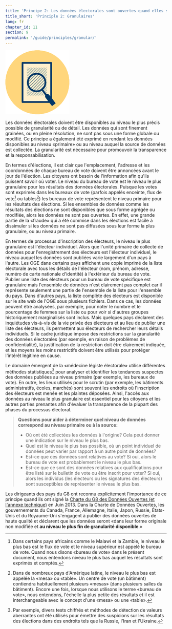 ```yaml
---
title: 'Principe 2: Les données électorales sont ouvertes quand elles sont granulaires'
title_short: 'Principle 2: Granulaires'
lang: fr
chapter_id: 11
section: 9
permalink: '/guide/principles/granular/'
---
```


![Granulaires](/assets/images/inventory/principles/granular.png)

Les données électorales doivent être disponibles au niveau le plus précis possible de granularité ou de détail. Les données qui sont finement grainées, ou en pleine résolution, ne sont pas sous une forme globale ou modifié. Ce principe a également été exprimé en rendant les données disponibles au niveau «primaire» ou au niveau auquel la source de données est collectée. La granularité est nécessaire pour promouvoir la transparence et la responsabilisation.

En termes d'élections, il est clair que l'emplacement, l'adresse et les coordonnées de chaque bureau de vote doivent être annoncées avant le jour de l'élection. Les citoyens ont besoin de l'information afin qu'ils puissent savoir où voter. Le niveau du bureau de vote est le niveau le plus granulaire pour les résultats des données électorales. Puisque les votes sont exprimés dans les bureaux de vote (parfois appelés enceinte, flux de vote[^1] ou tables[^2]) les bureaux de vote représentent le niveau primaire pour les résultats des élections. Si les ensembles de données comme les résultats des élections ne sont disponibles que sous forme agrégée ou modifiée, alors les données ne sont pas ouvertes. En effet, une grande partie de la «fraude» qui a été commise dans les élections est facile à dissimuler si les données ne sont pas diffusées sous leur forme la plus granulaire, ou au niveau primaire.

En termes de processus d'inscription des électeurs, le niveau le plus granulaire est l'électeur individuel. Alors que l'unité primaire de collecte de données pour l'enregistrement des électeurs est l'électeur individuel, le niveau auquel les données sont publiées varie largement d'un pays à l'autre. Les OGE dans certains pays affichent une copie imprimé de la liste électorale avec tous les détails de l'électeur (nom, prénom, adresse, numéro de carte nationale d'identité) à l'extérieur du bureau de vote. Publier une liste des électeurs pour un bureau de vote spécifique est granulaire mais l'ensemble de données n'est clairement pas complet car il représente seulement une partie de l'ensemble de la liste pour l'ensemble du pays. Dans d'autres pays, la liste complète des électeurs est disponible sur le site web de l'OGE sous plusieurs fichiers. Dans ce cas, les données peuvent être analysées, par exemple, pour noter le nombre et le pourcentage de femmes sur la liste ou pour voir si d'autres groupes historiquement marginalisés sont inclus. Mais quelques pays déclarent des inquiétudes vis-à-vis de la vie privée des électeurs et au lieu de publier une liste des électeurs, ils permettent aux électeurs de rechercher leurs détails individuels. Si le cadre juridique impose des restrictions sur la granularité des données électorales (par exemple, en raison de problèmes de confidentialité), la justification de la restriction doit être clairement indiquée, et les moyens les moins restrictifs doivent être utilisés pour protéger l'intérêt légitime en cause.

Le domaine émergent de la «médecine légiste électorale» utilise différentes méthodes statistiques[^3] pour analyser et identifier les tendances suspectes des données publiées au niveau primaire (par exemple, les bureaux de vote). En outre, les lieux utilisés pour le scrutin (par exemple, les bâtiments administratifs, écoles, marchés) sont souvent les endroits où l'inscription des électeurs est menée et les plaintes déposées. Ainsi, l'accès aux données au niveau le plus granulaire est essentiel pour les citoyens et les autres parties prenantes afin d'évaluer la transparence de la plupart des phases du processus électoral.

> **Questions pour aider à déterminer quel niveau de données correspond au niveau primaire ou à la source:**
>
> - Où ont été collectées les données à l'origine? Cela peut donner une indication sur le niveau le plus bas.
> - Quel est le niveau le plus bas possible, où un point individuel de données peut varier par rapport à un autre point de données?
> - Est-ce que ces données sont relatives au vote? Si oui, alors le bureau de vote est probablement le niveau le plus bas.
> - Est-ce que ce sont des données relatives aux qualifications pour être listé sur le bulletin de vote ou être inscrit pour voter? Si oui, alors les individus (les électeurs ou les signatures des électeurs) sont susceptibles de représenter le niveau le plus bas.

Les dirigeants des pays du G8 ont reconnu explicitement l'importance de ce principe quand ils ont signé la [Charte du G8 des Données Ouvertes (et l'annexe technique)](https://www.gov.uk/government/publications/open-data-charter/g8-open-data-charter-and-technical-annex#principle-2-quality-and-quantity) en Juin 2013. Dans la Charte de Données Ouvertes, les gouvernements du Canada, France, Allemagne, Italie, Japon, Russie, États-Unis et du Royaume-Uni s'engagent à publier des données ouvertes de haute qualité et déclarent que les données seront «dans leur forme originale non modifiée et **au niveau le plus fin de granularité disponible**.»

[^1]: Dans certains pays africains comme le Malawi et la Zambie, le niveau le plus bas est le flux de vote et le niveau supérieur est appelé le bureau de vote. Quand nous disons «bureau de vote» dans le présent document, nous entendons niveau le plus bas auquel les résultats sont exprimés et comptés.
[^2]: Dans de nombreux pays d'Amérique latine, le niveau le plus bas est appelée la «mesa» ou «table». Un centre de vote (un bâtiment) contiendra habituellement plusieurs «mesas» (dans plusieurs salles du bâtiment). Encore une fois, lorsque nous utilisons le terme «bureau de vote», nous entendons, l'échelle la plus petite des résultats et il est interchangeable avec le concept d'une «mesa» ou une «table».
[^3]: Par exemple, divers tests chiffrés et méthodes de détection de valeurs aberrantes ont été utilisés pour émettre des suspicions sur les résultats des élections dans des endroits tels que la Russie, l'Iran et l'Ukraine.

